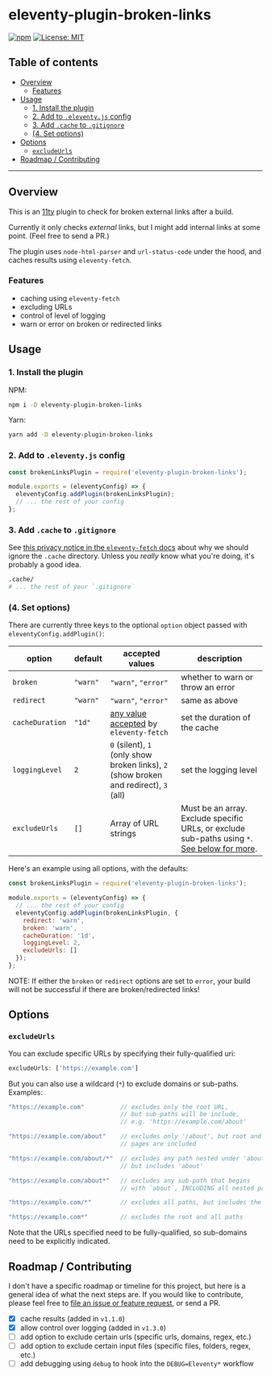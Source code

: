 # eleventy-plugin-broken-links

[![npm](https://img.shields.io/npm/v/eleventy-plugin-broken-links)](https://www.npmjs.com/package/eleventy-plugin-broken-links)
[![License: MIT](https://img.shields.io/badge/License-MIT-yellow.svg)](https://opensource.org/licenses/MIT)

## Table of contents

- [Overview](#overview)
  - [Features](#features)
- [Usage](#usage)
  - [1. Install the plugin](#1-install-the-plugin)
  - [2. Add to `.eleventy.js` config](#2-add-to-eleventyjs-config)
  - [3. Add `.cache` to `.gitignore`](#3-add-cache-to-gitignore)
  - [(4. Set options)](#4-set-options) 
- [Options](#options)
  - [`excludeUrls`](#excludeurls)
- [Roadmap / Contributing](#roadmap--contributing)

---

## Overview

This is an [11ty](https://www.11ty.dev/) plugin to check for broken external links after a build.

Currently it only checks _external_ links, but I might add internal links at some point. (Feel free to send a PR.)

The plugin uses `node-html-parser` and `url-status-code` under the hood, and caches results using `eleventy-fetch`.

### Features

- caching using `eleventy-fetch`
- excluding URLs
- control of level of logging
- warn or error on broken or redirected links

## Usage

### 1. Install the plugin

NPM:

```bash
npm i -D eleventy-plugin-broken-links
```

Yarn:

```bash
yarn add -D eleventy-plugin-broken-links
```

### 2. Add to `.eleventy.js` config

```js
const brokenLinksPlugin = require('eleventy-plugin-broken-links');

module.exports = (eleventyConfig) => {
  eleventyConfig.addPlugin(brokenLinksPlugin);
  // ... the rest of your config
};
```

### 3. Add `.cache` to `.gitignore`

See [this privacy notice in the `eleventy-fetch` docs](https://www.11ty.dev/docs/plugins/fetch/#installation) about why we should ignore the `.cache` directory. Unless you _really_ know what you're doing, it's probably a good idea.

```bash
.cache/
# ... the rest of your `.gitignore`
```

### (4. Set options)

There are currently three keys to the optional `option` object passed with `eleventyConfig.addPlugin()`:

| option          | default  | accepted values                                                                                              | description                       |
| --------------- | -------- | ------------------------------------------------------------------------------------------------------------ | --------------------------------- |
| `broken`        | `"warn"` | `"warn"`, `"error"`                                                                                          | whether to warn or throw an error |
| `redirect`      | `"warn"` | `"warn"`, `"error"`                                                                                          | same as above                     |
| `cacheDuration` | `"1d"`   | [any value accepted](https://www.11ty.dev/docs/plugins/fetch/#change-the-cache-duration) by `eleventy-fetch` | set the duration of the cache     |
| `loggingLevel` | `2` | `0` (silent), `1` (only show broken links), `2` (show broken and redirect), `3` (all) | set the logging level |
| `excludeUrls` | `[]` | Array of URL strings | Must be an array. Exclude specific URLs, or exclude sub-paths using `*`. [See below for more](##excludeurls).

Here's an example using all options, with the defaults:

```js
const brokenLinksPlugin = require('eleventy-plugin-broken-links');

module.exports = (eleventyConfig) => {
  // ... the rest of your config
  eleventyConfig.addPlugin(brokenLinksPlugin, {
    redirect: 'warn',
    broken: 'warn',
    cacheDuration: '1d',
    loggingLevel: 2,
    excludeUrls: []
  });
};
```

NOTE: If either the `broken` or `redirect` options are set to `error`, your build will not be successful if there are broken/redirected links!

## Options

### `excludeUrls`

You can exclude specific URLs by specifying their fully-qualified uri:

```js
excludeUrls: ['https://example.com']
```

But you can also use a wildcard (`*`) to exclude domains or sub-paths. Examples:

```js
"https://example.com"          // excludes only the root URL, 
                               // but sub-paths will be include, 
                               // e.g. 'https://example.com/about'

"https://example.com/about"    // excludes only '/about', but root and other
                               // pages are included

"https://example.com/about/*"  // excludes any path nested under 'about', 
                               // but includes 'about'

"https://example.com/about*"   // excludes any sub-path that begins 
                               // with `about`, INCLUDING all nested paths

"https://example.com/*"        // excludes all paths, but includes the root

"https://example.com*"         // excludes the root and all paths
```

Note that the URLs specified need to be fully-qualified, so sub-domains need to be explicitly indicated.

## Roadmap / Contributing

I don't have a specific roadmap or timeline for this project, but here is a general idea of what the next steps are. If you would like to contribute, please feel free to [file an issue or feature request](https://github.com/bradleyburgess/eleventy-plugin-broken-links/issues), or send a PR.

- [x] cache results (added in `v1.1.0`)
- [x] allow control over logging (added in `v1.3.0`)
- [ ] add option to exclude certain urls (specific urls, domains, regex, etc.)
- [ ] add option to exclude certain input files (specific files, folders, regex, etc.)
- [ ] add debugging using `debug` to hook into the `DEBUG=Eleventy*` workflow
